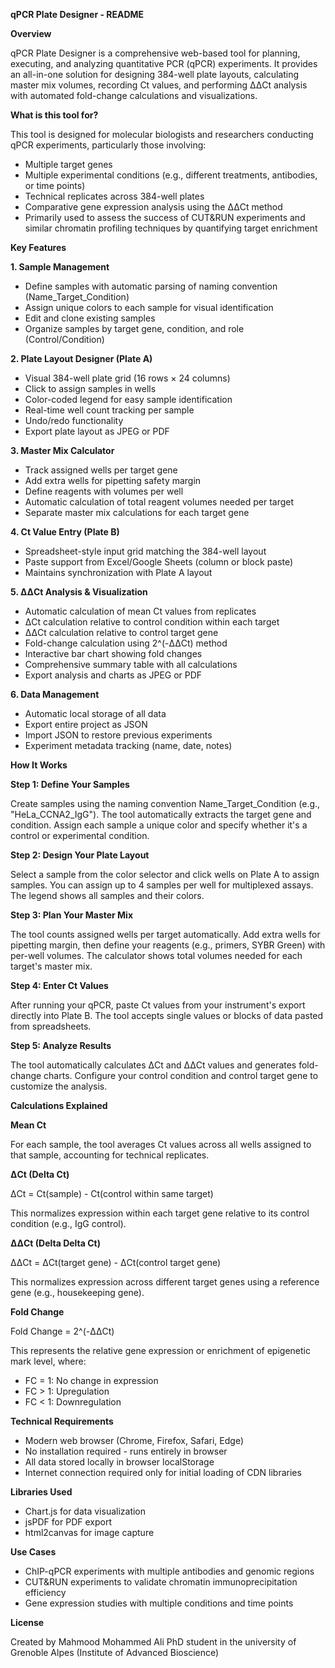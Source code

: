**qPCR Plate Designer - README**

**Overview**

qPCR Plate Designer is a comprehensive web-based tool for planning, executing, and analyzing quantitative PCR (qPCR) experiments. It provides an all-in-one solution for designing 384-well plate layouts, calculating master mix volumes, recording Ct values, and performing ΔΔCt analysis with automated fold-change calculations and visualizations.

**What is this tool for?**

This tool is designed for molecular biologists and researchers conducting qPCR experiments, particularly those involving:

- Multiple target genes
- Multiple experimental conditions (e.g., different treatments, antibodies, or time points)
- Technical replicates across 384-well plates
- Comparative gene expression analysis using the ΔΔCt method
- Primarily used to assess the success of CUT&RUN experiments and similar chromatin profiling techniques by quantifying target enrichment

**Key Features**

**1. Sample Management**

- Define samples with automatic parsing of naming convention (Name_Target_Condition)
- Assign unique colors to each sample for visual identification
- Edit and clone existing samples
- Organize samples by target gene, condition, and role (Control/Condition)

**2. Plate Layout Designer (Plate A)**

- Visual 384-well plate grid (16 rows × 24 columns)
- Click to assign samples in wells
- Color-coded legend for easy sample identification
- Real-time well count tracking per sample
- Undo/redo functionality
- Export plate layout as JPEG or PDF

**3. Master Mix Calculator**

- Track assigned wells per target gene
- Add extra wells for pipetting safety margin
- Define reagents with volumes per well
- Automatic calculation of total reagent volumes needed per target
- Separate master mix calculations for each target gene

**4. Ct Value Entry (Plate B)**

- Spreadsheet-style input grid matching the 384-well layout
- Paste support from Excel/Google Sheets (column or block paste)
- Maintains synchronization with Plate A layout

**5. ΔΔCt Analysis & Visualization**

- Automatic calculation of mean Ct values from replicates
- ΔCt calculation relative to control condition within each target
- ΔΔCt calculation relative to control target gene
- Fold-change calculation using 2^(-ΔΔCt) method
- Interactive bar chart showing fold changes
- Comprehensive summary table with all calculations
- Export analysis and charts as JPEG or PDF

**6. Data Management**

- Automatic local storage of all data
- Export entire project as JSON
- Import JSON to restore previous experiments
- Experiment metadata tracking (name, date, notes)

**How It Works**

**Step 1: Define Your Samples**

Create samples using the naming convention Name_Target_Condition (e.g., "HeLa_CCNA2_IgG"). The tool automatically extracts the target gene and condition. Assign each sample a unique color and specify whether it's a control or experimental condition.

**Step 2: Design Your Plate Layout**

Select a sample from the color selector and click wells on Plate A to assign samples. You can assign up to 4 samples per well for multiplexed assays. The legend shows all samples and their colors.

**Step 3: Plan Your Master Mix**

The tool counts assigned wells per target automatically. Add extra wells for pipetting margin, then define your reagents (e.g., primers, SYBR Green) with per-well volumes. The calculator shows total volumes needed for each target's master mix.

**Step 4: Enter Ct Values**

After running your qPCR, paste Ct values from your instrument's export directly into Plate B. The tool accepts single values or blocks of data pasted from spreadsheets.

**Step 5: Analyze Results**

The tool automatically calculates ΔCt and ΔΔCt values and generates fold-change charts. Configure your control condition and control target gene to customize the analysis.

**Calculations Explained**

**Mean Ct**

For each sample, the tool averages Ct values across all wells assigned to that sample, accounting for technical replicates.

**ΔCt (Delta Ct)**

ΔCt = Ct(sample) - Ct(control within same target)

This normalizes expression within each target gene relative to its control condition (e.g., IgG control).

**ΔΔCt (Delta Delta Ct)**

ΔΔCt = ΔCt(target gene) - ΔCt(control target gene)

This normalizes expression across different target genes using a reference gene (e.g., housekeeping gene).

**Fold Change**

Fold Change = 2^(-ΔΔCt)

This represents the relative gene expression or enrichment of epigenetic mark level, where:

- FC = 1: No change in expression
- FC > 1: Upregulation
- FC < 1: Downregulation

**Technical Requirements**

- Modern web browser (Chrome, Firefox, Safari, Edge)
- No installation required - runs entirely in browser
- All data stored locally in browser localStorage
- Internet connection required only for initial loading of CDN libraries

**Libraries Used**

- Chart.js for data visualization
- jsPDF for PDF export
- html2canvas for image capture

**Use Cases**

- ChIP-qPCR experiments with multiple antibodies and genomic regions
- CUT&RUN experiments to validate chromatin immunoprecipitation efficiency
- Gene expression studies with multiple conditions and time points

**License**

Created by Mahmood Mohammed Ali PhD student in the university of Grenoble Alpes (Institute of Advanced Bioscience)
